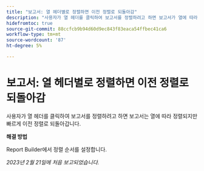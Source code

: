 ```yaml
---
title: "보고서: 열 헤더별로 정렬하면 이전 정렬로 되돌아감"
description: "사용자가 열 헤더를 클릭하여 보고서를 정렬하려고 하면 보고서가 열에 따라 정렬되지만 빠르게 이전 정렬로 되돌아갑니다."
hidefromtoc: true
source-git-commit: 88ccfcb9b94d60d9ec843f83eaca54ffbec41ca6
workflow-type: tm+mt
source-wordcount: '87'
ht-degree: 5%

---
```



# 보고서: 열 헤더별로 정렬하면 이전 정렬로 되돌아감

사용자가 열 헤더를 클릭하여 보고서를 정렬하려고 하면 보고서는 열에 따라 정렬되지만 빠르게 이전 정렬로 되돌아갑니다.

**해결 방법**

Report Builder에서 정렬 순서를 설정합니다.

_2023년 2월 21일에 처음 보고되었습니다._


